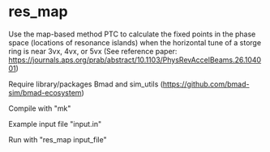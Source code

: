 # res_map
Use the map-based method PTC to calculate the fixed points in the phase space (locations of resonance islands) when the horizontal tune of a storge ring is near 3vx, 4vx, or 5vx 
(See reference paper: https://journals.aps.org/prab/abstract/10.1103/PhysRevAccelBeams.26.104001)

Require library/packages Bmad and sim_utils (https://github.com/bmad-sim/bmad-ecosystem)

Compile with "mk"

Example input file "input.in"

Run with "res_map input_file"
